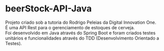 # beerStock-API-Java  

Projeto criado sob a tutoria do Rodrigo Peleias da Digital Innovation One.   
É uma API Rest para o gerenciamento de estoques de cerveja.   
Foi desenvolvido em Java através do Spring Boot e foram criados testes unitários e funcionalidades através do TDD (Desenvolvimento Orientado a Testes).
